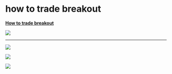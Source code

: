 # how to trade breakout

[**How to trade breakout**](https://www.youtube.com/watch?v=yGfAUia6b_g)



![](https://lh4.googleusercontent.com/hGOj0V7gTDncMxwYWf-Mhwsk32I2FuQt_1FyxU7mMgclxr7OrkZbOBPpD9pkvUvZDNDWTy-R1_2kYPvpuzFEmGv_BpKUbWyI8cxXKhNRZ-ullEfBRA7fNfndVJST4So4zvQy_ZtE)

  
****

![](https://lh3.googleusercontent.com/d0J2QATsNNnzM-oF45tMkvc4ffd5vEaY5X1-A5sMWfaVA7XcQNyxNz0xishLuz9dS5bsRgFDJvJHL3tLKk8vjAE3Yx_xROQLILO57842VakcnxuKkzg-xsK1ZF_-P4mkl30UWmO3)

  


![](https://lh6.googleusercontent.com/ZQGyBb8-8mCMU9G-RWJYOcCfdw6-SpdYTGwBeIt-ZTvu3yXbYjZpXb6uaWLWQDXHKOh-RBWOFAveBshm1KyqEetZfQwQygJ3uiSV-dbfdLuQHzGh006ZgV_w0cti5mnR4srB8RBM)



![](https://lh5.googleusercontent.com/_fIirk4smGq7HVDbFfkwYoGOoPdt1d4zCo8_xZmxeXyHU9I7xpga-lUrpaOMW27M50QVVJyYldKGujqezzeJOHCL1qtmE15QlVxF2YBSicB4RJ37q3Hh8pSVKRrtEyKCBYvRIuI6)



